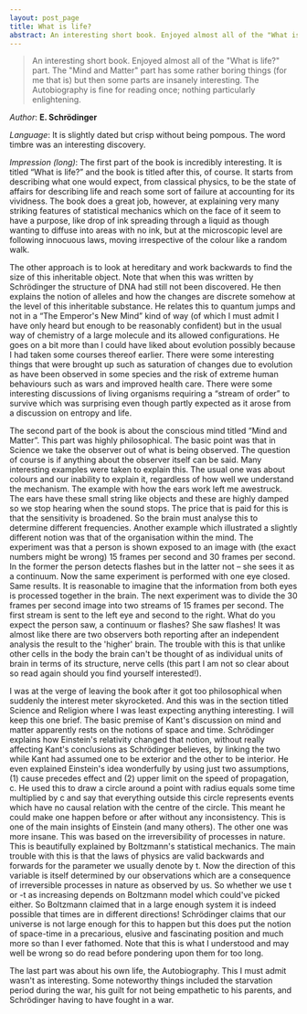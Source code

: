 ```yaml
---
layout: post_page
title: What is life?
abstract: An interesting short book. Enjoyed almost all of the "What is life?" part. The "Mind and Matter" part has some rather boring things (for me that is) but then some parts are insanely interesting. The Autobiography is fine for reading once; nothing particularly enlightening.
---
```

> An interesting short book. Enjoyed almost all of the "What is life?" part. The "Mind and Matter" part has some rather boring things (for me that is) but then some parts are insanely interesting. The Autobiography is fine for reading once; nothing particularly enlightening.


*Author*: **E. Schrödinger**

*Language*: It is slightly dated but crisp without being pompous. The word timbre was an interesting discovery.


*Impression (long)*: The first part of the book is incredibly interesting. It is titled “What is life?” and the book is titled after this, of course. It starts from describing what one would expect, from classical physics, to be the state of affairs for describing life and reach some sort of failure at accounting for its vividness. The book does a great job, however, at explaining very many striking features of statistical mechanics which on the face of it seem to have a purpose, like drop of ink spreading through a liquid as though wanting to diffuse into areas with no ink, but at the microscopic level are following innocuous laws, moving irrespective of the colour like a random walk. 

The other approach is to look at hereditary and work backwards to find the size of this inheritable object. Note that when this was written by Schrödinger the structure of DNA had still not been discovered. He then explains the notion of alleles and how the changes are discrete somehow at the level of this inheritable substance. He relates this to quantum jumps and not in a “The Emperor's New Mind” kind of way (of which I must admit I have only heard but enough to be reasonably confident) but in the usual way of chemistry of a large molecule and its allowed configurations. He goes on a bit more than I could have liked about evolution possibly because I had taken some courses thereof earlier. There were some interesting things that were brought up such as saturation of changes due to evolution as have been observed in some species and the risk of extreme human behaviours such as wars and improved health care. There were some interesting discussions of living organisms requiring a “stream of order” to survive which was surprising even though partly expected as it arose from a discussion on entropy and life. 

The second part of the book is about the conscious mind titled “Mind and Matter”. This part was highly philosophical. The basic point was that in Science we take the observer out of what is being observed. The question of course is if anything about the observer itself can be said. Many interesting examples were taken to explain this. The usual one was about colours and our inability to explain it, regardless of how well we understand the mechanism. The example with how the ears work left me awestruck. The ears have these small string like objects and these are highly damped so we stop hearing when the sound stops. The price that is paid for this is that the sensitivity is broadened. So the brain must analyse this to determine different frequencies. Another example which illustrated a slightly different notion was that of the organisation within the mind. The experiment was that a person is shown exposed to an image with (the exact numbers might be wrong) 15 frames per second and 30 frames per second. In the former the person detects flashes but in the latter not – she sees it as a continuum. Now the same experiment is performed with one eye closed. Same results. It is reasonable to imagine that the information from both eyes is processed together in the brain. The next experiment was to divide the 30 frames per second image into two streams of 15 frames per second. The first stream is sent to the left eye and second to the right. What do you expect the person saw, a continuum or flashes? She saw flashes! It was almost like there are two observers both reporting after an independent analysis the result to the 'higher' brain. The trouble with this is that unlike other cells in the body the brain can't be thought of as individual units of brain in terms of its structure, nerve cells (this part I am not so clear about so read again should you find yourself interested!).

I was at the verge of leaving the book after it got too philosophical when suddenly the interest meter skyrocketed. And this was in the section titled Science and Religion where I was least expecting anything interesting. I will keep this one brief. The basic premise of Kant's discussion on mind and matter apparently rests on the notions of space and time. Schrödinger explains how Einstein's relativity changed that notion, without really affecting Kant's conclusions as Schrödinger believes, by linking the two while Kant had assumed one to be exterior and the other to be interior. He even explained Einstein's idea wonderfully by using just two assumptions, (1) cause precedes effect and (2) upper limit on the speed of propagation, c. He used this to draw a circle around a point with radius equals some time multiplied by c and say that everything outside this circle represents events which have no causal relation with the centre of the circle. This meant he could make one happen before or after without any inconsistency. This is one of the main insights of Einstein (and many others). The other one was more insane. This was based on the irreversibility of processes in nature. This is beautifully explained by Boltzmann's statistical mechanics. The main trouble with this is that the laws of physics are valid backwards and forwards for the parameter we usually denote by t. Now the direction of this variable is itself determined by our observations which are a consequence of irreversible processes in nature as observed by us. So whether we use t or -t as increasing depends on Boltzmann model which could've picked either. So Boltzmann claimed that in a large enough system it is indeed possible that times are in different directions! Schrödinger claims that our universe is not large enough for this to happen but this does put the notion of space-time in a precarious, elusive and fascinating position and much more so than I ever fathomed. Note that this is what I understood and may well be wrong so do read before pondering upon them for too long.

The last part was about his own life, the Autobiography. This I must admit wasn't as interesting. Some noteworthy things included the starvation period during the war, his guilt for not being empathetic to his parents, and Schrödinger having to have fought in a war.